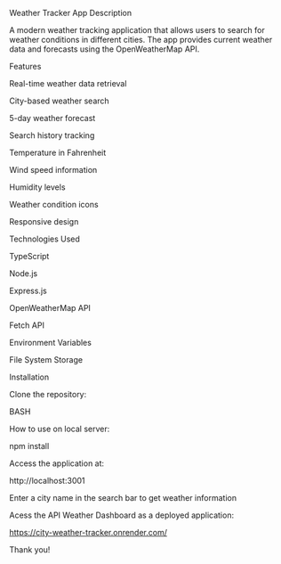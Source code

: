 Weather Tracker App
Description

A modern weather tracking application that allows users to search for weather conditions in different cities. The app provides current weather data and forecasts using the OpenWeatherMap API.

Features

Real-time weather data retrieval

City-based weather search

5-day weather forecast

Search history tracking

Temperature in Fahrenheit

Wind speed information

Humidity levels

Weather condition icons

Responsive design

Technologies Used

TypeScript

Node.js

Express.js

OpenWeatherMap API

Fetch API

Environment Variables

File System Storage

Installation

Clone the repository:

BASH

How to use on local server:

npm install

Access the application at:

http://localhost:3001

Enter a city name in the search bar to get weather information

Acess the API Weather Dashboard as a deployed application: 

https://city-weather-tracker.onrender.com/

Thank you!
